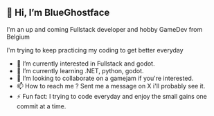 <h2>👋 Hi, I’m BlueGhostface</h2>
I'm an up and coming Fullstack developer and hobby GameDev from Belgium

I'm trying to keep practicing my coding to get better everyday

- 👀 I’m currently interested in Fullstack and godot.
- 🌱 I’m currently learning .NET, python, godot.
- 💞️ I’m looking to collaborate on a gamejam if you're interested.
- 📫 How to reach me ? Sent me a message on X i'll probably see it.
- ⚡ Fun fact: I trying to code everyday and enjoy the small gains one commit at a time.

<!---
BlueGhostface/BlueGhostface is a ✨ special ✨ repository because its `README.md` (this file) appears on your GitHub profile.
You can click the Preview link to take a look at your changes.
--->
